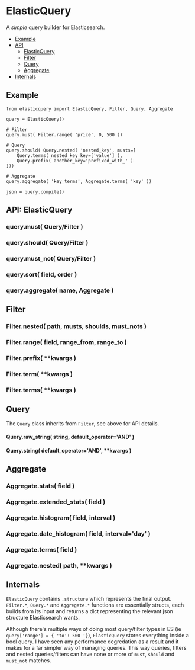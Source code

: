 # ElasticQuery

A _simple_ query builder for Elasticsearch.

+ [Example](#example)
+ [API](#api)
	- [ElasticQuery](#elasticquery-1)
	- [Filter](#filter)
	- [Query](#query)
	- [Aggregate](#aggregate)
+ [Internals](#internals)


## Example

	from elasticquery import ElasticQuery, Filter, Query, Aggregate
	
	query = ElasticQuery()
	
	# Filter
	query.must( Filter.range( 'price', 0, 500 ))
	
	# Query
	query.should( Query.nested( 'nested_key', musts=[
		Query.terms( nested_key_key=['value'] ),
		Query.prefix( another_key='prefixed_with_' )
	]))
	
	# Aggregate
	query.aggregate( 'key_terms', Aggregate.terms( 'key' ))
	
	json = query.compile()


## API: ElasticQuery

### query.must( Query/Filter )

### query.should( Query/Filter )

### query.must_not( Query/Filter )

### query.sort( field, order )

### query.aggregate( name, Aggregate )


## Filter

### Filter.nested( path, musts, shoulds, must_nots )

### Filter.range( field, range_from, range_to )

### Filter.prefix( **kwargs )

### Filter.term( **kwargs )

### Filter.terms( **kwargs )


## Query

The `Query` class inherits from `Filter`, see above for API details.

#### Query.raw_string( string, default_operator='AND' )

#### Query.string( default_operator='AND', **kwargs )


## Aggregate

### Aggregate.stats( field )

### Aggregate.extended_stats( field )

### Aggregate.histogram( field, interval )

### Aggregate.date_histogram( field, interval='day' )

### Aggregate.terms( field )

### Aggregate.nested( path, **kwargs )



## Internals

`ElasticQuery` contains `.structure` which represents the final output. `Filter.*`, `Query.*` and `Aggregate.*` functions are essentially structs, each builds from its input and returns a dict representing the relevant json structure Elasticsearch wants.

Although there's multiple ways of doing most query/filter types in ES (ie `query['range'] = { 'to': 500 '}`), `ElasticQuery` stores everything inside a bool query. I have seen any performance degredation as a result and it makes for a far simpler way of managing queries. This way queries, filters and nested queries/filters can have none or more of `must`, `should` and `must_not` matches.
